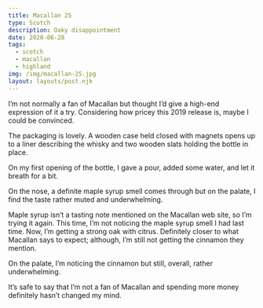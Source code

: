 ```yaml
---
title: Macallan 25
type: Scotch
description: Oaky disappointment
date: 2020-06-28
tags:
  - scotch
  - macallan
  - highland
img: /img/macallan-25.jpg
layout: layouts/post.njk
---
```


I’m not normally a fan of Macallan but thought I’d give a high-end expression of it a try. Considering how pricey this 2019 release is, maybe I could be convinced.

The packaging is lovely. A wooden case held closed with magnets opens up to a liner describing the whisky and two wooden slats holding the bottle in place. 

On my first opening of the bottle, I gave a pour, added some water, and let it breath for a bit. 

On the nose, a definite maple syrup smell comes through but on the palate, I find the taste rather muted and underwhelming. 

Maple syrup isn’t a tasting note mentioned on the Macallan web site, so I’m trying it again. This time, I’m not noticing the maple syrup smell I had last time. Now, I’m getting a strong oak with citrus. Definitely closer to what Macallan says to expect; although, I’m still not getting the cinnamon they mention. 

On the palate, I’m noticing the cinnamon but still, overall, rather underwhelming. 

It’s safe to say that I’m not a fan of Macallan and spending more money definitely hasn’t changed my mind. 
